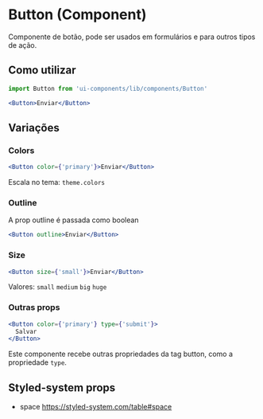 # Button (Component)

Componente de botão, pode ser usados em formulários e para outros tipos de ação.

## Como utilizar

```js
import Button from 'ui-components/lib/components/Button'
```

```jsx
<Button>Enviar</Button>
```

## Variações

### Colors

```jsx
<Button color={'primary'}>Enviar</Button>
```

Escala no tema: `theme.colors`

### Outline

A prop outline é passada como boolean

```jsx
<Button outline>Enviar</Button>
```

### Size

```jsx
<Button size={'small'}>Enviar</Button>
```

Valores: `small` `medium` `big` `huge`

### Outras props

```jsx
<Button color={'primary'} type={'submit'}>
  Salvar
</Button>
```

Este componente recebe outras propriedades da tag button, como a propriedade `type`.

## Styled-system props

- space https://styled-system.com/table#space
